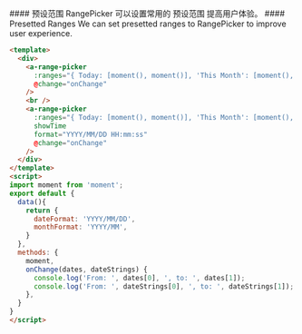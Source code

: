 
<cn>
#### 预设范围
RangePicker 可以设置常用的 预设范围 提高用户体验。
</cn>

<us>
#### Presetted Ranges
We can set presetted ranges to RangePicker to improve user experience.
</us>

```html
<template>
  <div>
    <a-range-picker
      :ranges="{ Today: [moment(), moment()], 'This Month': [moment(), moment().endOf('month')] }"
      @change="onChange"
    />
    <br />
    <a-range-picker
      :ranges="{ Today: [moment(), moment()], 'This Month': [moment(), moment().endOf('month')] }"
      showTime
      format="YYYY/MM/DD HH:mm:ss"
      @change="onChange"
    />
  </div>
</template>
<script>
import moment from 'moment';
export default {
  data(){
    return {
      dateFormat: 'YYYY/MM/DD',
      monthFormat: 'YYYY/MM',
    }
  },
  methods: {
    moment,
    onChange(dates, dateStrings) {
      console.log('From: ', dates[0], ', to: ', dates[1]);
      console.log('From: ', dateStrings[0], ', to: ', dateStrings[1]);
    },
  }
}
</script>
```

